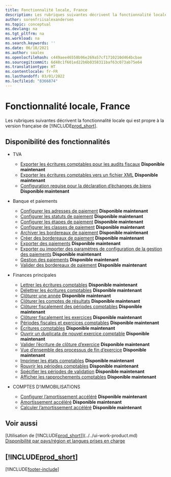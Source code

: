 ```yaml
---
title: Fonctionnalité locale, France
description: Les rubriques suivantes décrivent la fonctionnalité locale de la version française de Business Central.
author: sorenfriisalexandersen
ms.topic: conceptual
ms.devlang: na
ms.tgt_pltfrm: na
ms.workload: na
ms.search.keywords: ''
ms.date: 06/18/2021
ms.author: soalex
ms.openlocfilehash: c449aee46558b96e269a57cf1710210d464bcbae
ms.sourcegitcommit: 6d48c1f601ed22b6b0358311baf63c073ab75e64
ms.translationtype: HT
ms.contentlocale: fr-FR
ms.lasthandoff: 03/01/2022
ms.locfileid: "8366874"
---
```

# <a name="france-local-functionality"></a>Fonctionnalité locale, France

Les rubriques suivantes décrivent la fonctionnalité locale qui est propre à la version française de [!INCLUDE[prod_short](../../includes/prod_short.md)].  

## <a name="feature-availability"></a>Disponibilité des fonctionnalités

* TVA
    * [Exporter les écritures comptables pour les audits fiscaux](how-to-export-general-ledger-entries-for-tax-audits.md) **Disponible maintenant**
    * [Exporter les écritures comptables vers un fichier XML](how-to-export-general-ledger-entries-to-an-xml-file.md) **Disponible maintenant**
    * [Configuration requise pour la déclaration d’échanges de biens](requirements-for-reporting-declaration-of-trade-in-goods.md) **Disponible maintenant**

* Banque et paiements
    * [Configurer les adresses de paiement](how-to-set-up-payment-addresses.md) **Disponible maintenant**
    * [Configurer les statuts de paiement](/dynamics365/business-central/LocalFunctionality/France/how-to-set-up-payment-classes) **Disponible maintenant**
    * [Configurer les étapes de paiement](/dynamics365/business-central/LocalFunctionality/France/how-to-set-up-payment-classes) **Disponible maintenant**
    * [Configurer les classes de paiement](how-to-set-up-payment-classes.md) **Disponible maintenant**
    * [Archiver les bordereaux de paiement](how-to-archive-payment-slips.md) **Disponible maintenant**
    * [Créer des bordereaux de paiement](how-to-create-payment-slips.md) **Disponible maintenant**
    * [Exporter des paiements](how-to-export-payments.md) **Disponible maintenant**
    * [Exporter ou importer des paramètres de configuration de la gestion des paiements](how-to-export-or-import-payment-management-setup-parameters.md) **Disponible maintenant**
    * [Gestion des paiements](payment-management.md) **Disponible maintenant**
    * [Valider des bordereaux de paiement](how-to-post-payment-slips.md) **Disponible maintenant**

* Finances principales
    * [Lettrer les écritures comptables](how-to-apply-general-ledger-entries.md) **Disponible maintenant**
    * [Délettrer les écritures comptables](how-to-unapply-general-ledger-entries.md) **Disponible maintenant**
    * [Clôturer une année](how-to-close-years.md) **Disponible maintenant**
    * [Clôturer les comptes de résultats](how-to-close-income-statement-accounts.md) **Disponible maintenant**
    * [Clôturer fiscalement des périodes comptables](how-to-fiscally-close-accounting-periods.md) **Disponible maintenant**
    * [Clôturer fiscalement les exercices](how-to-fiscally-close-years.md) **Disponible maintenant**
    * [Périodes fiscales et exercices comptables](fiscal-periods-and-fiscal-years.md) **Disponible maintenant**
    * [Écritures comptables](general-ledger.md) **Disponible maintenant**
    * [Ouvrir un duplicata de nouvel exercice comptable](how-to-open-a-new-fiscal-year-duplicate.md) **Disponible maintenant**
    * [Valider l’écriture de clôture d’exercice](how-to-post-the-year-end-closing-entry.md) **Disponible maintenant**
    * [Vue d’ensemble des processus de fin d’exercice](year-end-processes-overview.md) **Disponible maintenant**
    * [Imprimer les états comptables](how-to-print-general-ledger-reports.md) **Disponible maintenant**
    * [Rouvrir les périodes comptables](how-to-reopen-accounting-periods.md) **Disponible maintenant**
    * [Spécifier les périodes de validation](how-to-specify-posting-periods.md) **Disponible maintenant**
    * [Afficher les rapprochements comptables](how-to-view-ledger-reconciliations.md) **Disponible maintenant**

* COMPTES D’IMMOBILISATIONS
    * [Configurer l’amortissement accéléré](how-to-set-up-accelerated-depreciation.md) **Disponible maintenant**
    * [Amortissement accéléré](accelerated-depreciation.md) **Disponible maintenant**
    * [Calculer l’amortissement accéléré](how-to-calculate-accelerated-depreciation.md) **Disponible maintenant**

## <a name="see-also"></a>Voir aussi

[Utilisation de [!INCLUDE[prod_short](../../includes/prod_short.md)]](../../ui-work-product.md)  
[Disponibilité par pays/région et langues prises en charge](/dynamics365/business-central/dev-itpro/compliance/apptest-countries-and-translations)  

## [!INCLUDE[prod_short](../../includes/free_trial_md.md)]  


[!INCLUDE[footer-include](../../includes/footer-banner.md)]